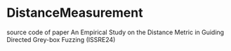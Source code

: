 # DistanceMeasurement
source code of paper An Empirical Study on the Distance Metric in Guiding Directed Grey-box Fuzzing (ISSRE24)
